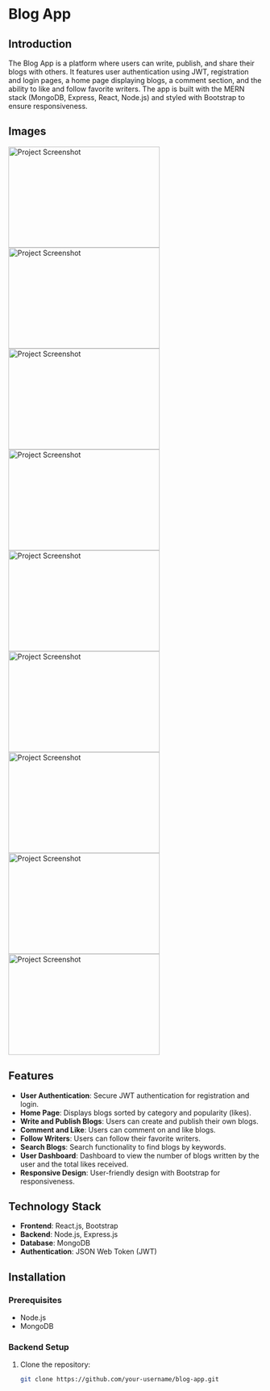 # Blog App

## Introduction
The Blog App is a platform where users can write, publish, and share their blogs with others. It features user authentication using JWT, registration and login pages, a home page displaying blogs, a comment section, and the ability to like and follow favorite writers. The app is built with the MERN stack (MongoDB, Express, React, Node.js) and styled with Bootstrap to ensure responsiveness.

## Images 
<img src="/1.png" width="300" height="200" alt="Project Screenshot">   <img src="/2.png" width="300" height="200" alt="Project Screenshot">   
<img src="/5.png" width="300" height="200" alt="Project Screenshot">   <img src="/4.png" width="300" height="200" alt="Project Screenshot">   
<img src="/6.png" width="300" height="200" alt="Project Screenshot">   <img src="/7.png" width="300" height="200" alt="Project Screenshot">   
<img src="/8.png" width="300" height="200" alt="Project Screenshot">   <img src="/9.png" width="300" height="200" alt="Project Screenshot">   
<img src="/10.png" width="300" height="200" alt="Project Screenshot">   
## Features
- **User Authentication**: Secure JWT authentication for registration and login.
- **Home Page**: Displays blogs sorted by category and popularity (likes).
- **Write and Publish Blogs**: Users can create and publish their own blogs.
- **Comment and Like**: Users can comment on and like blogs.
- **Follow Writers**: Users can follow their favorite writers.
- **Search Blogs**: Search functionality to find blogs by keywords.
- **User Dashboard**: Dashboard to view the number of blogs written by the user and the total likes received.
- **Responsive Design**: User-friendly design with Bootstrap for responsiveness.

## Technology Stack
- **Frontend**: React.js, Bootstrap
- **Backend**: Node.js, Express.js
- **Database**: MongoDB
- **Authentication**: JSON Web Token (JWT)

## Installation

### Prerequisites
- Node.js
- MongoDB

### Backend Setup
1. Clone the repository:
   ```sh
   git clone https://github.com/your-username/blog-app.git
